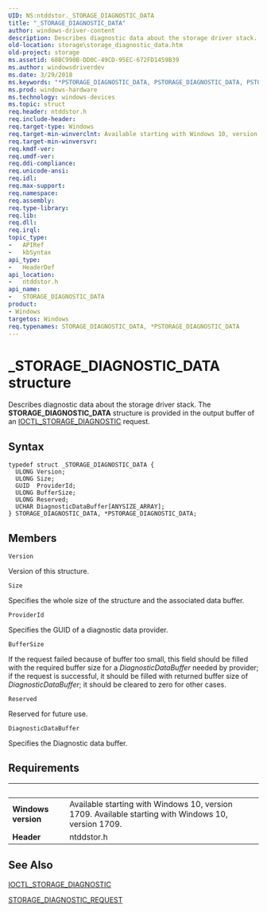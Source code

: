 ```yaml
---
UID: NS:ntddstor._STORAGE_DIAGNOSTIC_DATA
title: "_STORAGE_DIAGNOSTIC_DATA"
author: windows-driver-content
description: Describes diagnostic data about the storage driver stack. The STORAGE_DIAGNOSTIC_DATA structure is provided in the output buffer of an IOCTL_STORAGE_DIAGNOSTIC request.
old-location: storage\storage_diagnostic_data.htm
old-project: storage
ms.assetid: 68BC990B-DD0C-49CD-95EC-672FD1459B39
ms.author: windowsdriverdev
ms.date: 3/29/2018
ms.keywords: "*PSTORAGE_DIAGNOSTIC_DATA, PSTORAGE_DIAGNOSTIC_DATA, PSTORAGE_DIAGNOSTIC_DATA structure pointer [Storage Devices], STORAGE_DIAGNOSTIC_DATA, STORAGE_DIAGNOSTIC_DATA structure [Storage Devices], _STORAGE_DIAGNOSTIC_DATA, ntddstor/PSTORAGE_DIAGNOSTIC_DATA, ntddstor/STORAGE_DIAGNOSTIC_DATA, storage.storage_diagnostic_data"
ms.prod: windows-hardware
ms.technology: windows-devices
ms.topic: struct
req.header: ntddstor.h
req.include-header: 
req.target-type: Windows
req.target-min-winverclnt: Available starting with Windows 10, version 1709.
req.target-min-winversvr: 
req.kmdf-ver: 
req.umdf-ver: 
req.ddi-compliance: 
req.unicode-ansi: 
req.idl: 
req.max-support: 
req.namespace: 
req.assembly: 
req.type-library: 
req.lib: 
req.dll: 
req.irql: 
topic_type:
-	APIRef
-	kbSyntax
api_type:
-	HeaderDef
api_location:
-	ntddstor.h
api_name:
-	STORAGE_DIAGNOSTIC_DATA
product:
- Windows
targetos: Windows
req.typenames: STORAGE_DIAGNOSTIC_DATA, *PSTORAGE_DIAGNOSTIC_DATA
---
```


# _STORAGE_DIAGNOSTIC_DATA structure
Describes  diagnostic data about the storage driver stack. The <b>STORAGE_DIAGNOSTIC_DATA</b> structure is provided in the output buffer of an  <a href="https://msdn.microsoft.com/5F71CCBE-F93F-4DCD-A673-1D6DE49C7400">IOCTL_STORAGE_DIAGNOSTIC</a> request.

## Syntax
```
typedef struct _STORAGE_DIAGNOSTIC_DATA {
  ULONG Version;
  ULONG Size;
  GUID  ProviderId;
  ULONG BufferSize;
  ULONG Reserved;
  UCHAR DiagnosticDataBuffer[ANYSIZE_ARRAY];
} STORAGE_DIAGNOSTIC_DATA, *PSTORAGE_DIAGNOSTIC_DATA;
```

## Members


`Version`

Version of this structure.

`Size`

Specifies the whole size of the structure and the associated data buffer.

`ProviderId`

Specifies the GUID of a diagnostic data provider.

`BufferSize`

If the request failed because of buffer too small, this field should be filled with the required buffer
    size for a <i>DiagnosticDataBuffer</i> needed by provider;
     if the request is successful, it should be filled with returned buffer size of <i>DiagnosticDataBuffer</i>;
     it should be cleared to zero for other cases.

`Reserved`

Reserved for future use.

`DiagnosticDataBuffer`

Specifies the Diagnostic data buffer.


## Requirements
| &nbsp; | &nbsp; |
| ---- |:---- |
| **Windows version** | Available starting with Windows 10, version 1709. Available starting with Windows 10, version 1709. |
| **Header** | ntddstor.h |

## See Also

<a href="https://msdn.microsoft.com/5F71CCBE-F93F-4DCD-A673-1D6DE49C7400">IOCTL_STORAGE_DIAGNOSTIC</a>



<a href="https://msdn.microsoft.com/BAC83B5C-4F14-430D-9CEF-46812FC4DFED">STORAGE_DIAGNOSTIC_REQUEST</a>